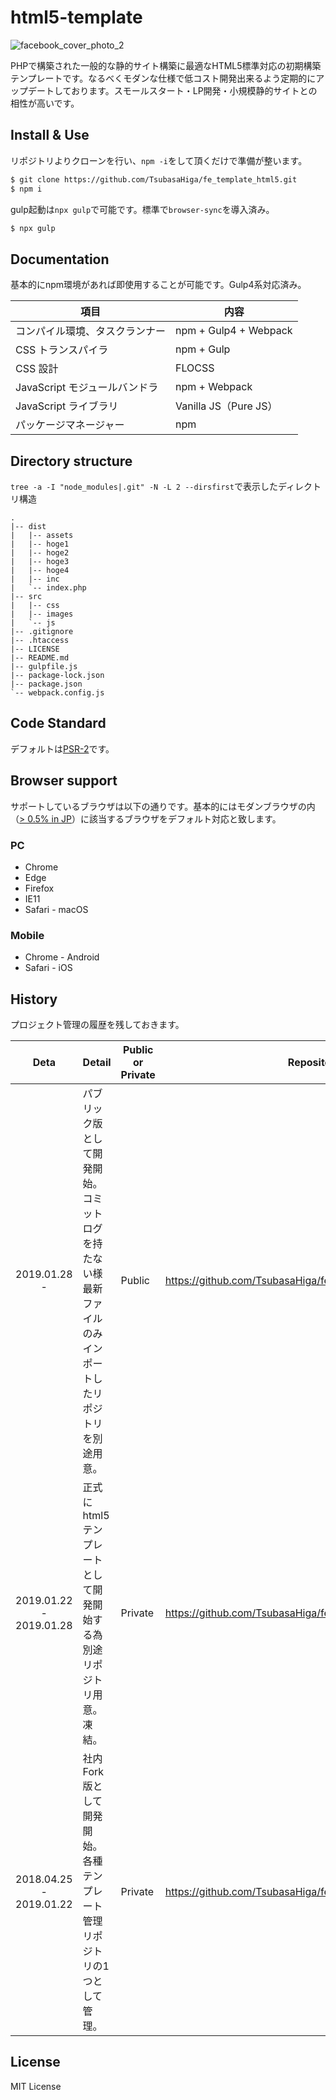 # html5-template

![facebook_cover_photo_2](https://user-images.githubusercontent.com/33184716/51615853-2f2e4000-1f6c-11e9-853d-35bdd1882004.png)

PHPで構築された一般的な静的サイト構築に最適なHTML5標準対応の初期構築テンプレートです。なるべくモダンな仕様で低コスト開発出来るよう定期的にアップデートしております。スモールスタート・LP開発・小規模静的サイトとの相性が高いです。

## Install & Use

リポジトリよりクローンを行い、`npm -i`をして頂くだけで準備が整います。

```bash
$ git clone https://github.com/TsubasaHiga/fe_template_html5.git
$ npm i
```

gulp起動は`npx gulp`で可能です。標準で`browser-sync`を導入済み。

```bash
$ npx gulp
```

## Documentation

基本的にnpm環境があれば即使用することが可能です。Gulp4系対応済み。

| 項目                           | 内容                  |
| ------------------------------ | --------------------- |
| コンパイル環境、タスクランナー | npm + Gulp4 + Webpack |
| CSS トランスパイラ             | npm + Gulp            |
| CSS 設計                       | FLOCSS                |
| JavaScript モジュールバンドラ  | npm + Webpack         |
| JavaScript ライブラリ          | Vanilla JS（Pure JS） |
| パッケージマネージャー         | npm                   |

## Directory structure

`tree -a -I "node_modules|.git" -N -L 2 --dirsfirst`で表示したディレクトリ構造

```
.
|-- dist
|   |-- assets
|   |-- hoge1
|   |-- hoge2
|   |-- hoge3
|   |-- hoge4
|   |-- inc
|   `-- index.php
|-- src
|   |-- css
|   |-- images
|   `-- js
|-- .gitignore
|-- .htaccess
|-- LICENSE
|-- README.md
|-- gulpfile.js
|-- package-lock.json
|-- package.json
`-- webpack.config.js
```

## Code Standard

デフォルトは[PSR-2](https://www.php-fig.org/psr/psr-2/)です。

## Browser support

サポートしているブラウザは以下の通りです。基本的にはモダンブラウザの内（[> 0.5% in JP](https://browserl.ist/?q=%3E+0.5%25+in+JP)）に該当するブラウザをデフォルト対応と致します。

### PC

- Chrome
- Edge
- Firefox
- IE11
- Safari - macOS

### Mobile

- Chrome - Android
- Safari - iOS

## History

プロジェクト管理の履歴を残しておきます。

|             Deta              | Detail                                                       | Public or Private | Repository                                                   |
| :---------------------------: | ------------------------------------------------------------ | ----------------- | ------------------------------------------------------------ |
|        2019.01.28<br>-        | パブリック版として開発開始。コミットログを持たない様最新ファイルのみインポートしたリポジトリを別途用意。 | Public            | https://github.com/TsubasaHiga/fe_html5-template             |
| 2019.01.22<br>-<br>2019.01.28 | 正式にhtml5テンプレートとして開発開始する為別途リポジトリ用意。凍結。 | Private           | https://github.com/TsubasaHiga/fe_template_html5             |
| 2018.04.25<br>-<br>2019.01.22 | 社内Fork版として開発開始。各種テンプレート管理リポジトリの1つとして管理。 | Private           | https://github.com/TsubasaHiga/fe_template/tree/master/html5 |

## License

MIT License
